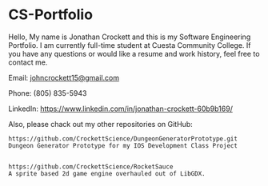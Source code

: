# CS-Portfolio
Hello, My name is Jonathan Crockett and this is my Software Engineering Portfolio.
I am currently full-time student at Cuesta Community College.
If you have any questions or would like a resume and work history, feel free to contact me.

Email: johncrockett15@gmail.com

Phone: (805) 835-5943

LinkedIn: https://www.linkedin.com/in/jonathan-crockett-60b9b169/


Also, please chack out my other repositories on GitHub:

    https://github.com/CrockettScience/DungeonGeneratorPrototype.git
    Dungeon Generator Prototype for my IOS Development Class Project


    https://github.com/CrockettScience/RocketSauce
    A sprite based 2d game engine overhauled out of LibGDX.
